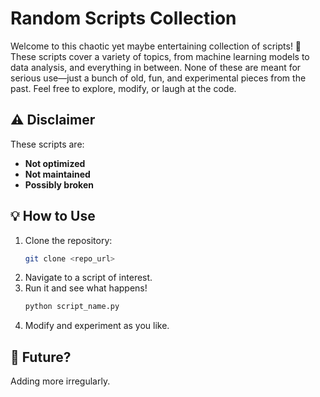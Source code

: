 # Random Scripts Collection 

Welcome to this chaotic yet maybe entertaining collection of scripts! 🧩 These scripts cover a variety of topics, from machine learning models to data analysis, and everything in between. None of these are meant for serious use—just a bunch of old, fun, and experimental pieces from the past. Feel free to explore, modify, or laugh at the code. 

## ⚠️ Disclaimer
These scripts are:
- **Not optimized** 
- **Not maintained** 
- **Possibly broken** 


## 💡 How to Use
1. Clone the repository:
   ```sh
   git clone <repo_url>
   ```
2. Navigate to a script of interest.
3. Run it and see what happens!
   ```sh
   python script_name.py
   ```
4. Modify and experiment as you like. 

## 🔮 Future?
Adding more irregularly.
